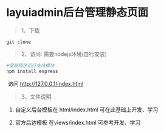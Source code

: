 # layuiadmin后台管理静态页面

> 1、下载

```
git clone 
```

> 2、访问: 需要nodejs环境(自行安装)

```bash
#安装程序运行支持模块
npm install express
```

​       访问 http://127.0.0.1/index.html

> 3、文件说明

1. 自定义后台模板在 html/index.html 可在此基础上开发、学习

2. 官方后边模板 在views/index.html   可参考开发、学习

